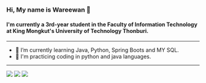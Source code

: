 ### Hi, My name is Wareewan 🖖
#### I'm currently a 3rd-year student in the Faculty of Information Technology at King Mongkut's University of Technology Thonburi.
---
* 🌱 I’m currently learning Java, Python, Spring Boots and MY SQL.
* 🔭 I'm practicing coding in python and java languages.
---
![](https://github-readme-stats.vercel.app/api?username=wareewan-opal&theme=jolly&hide_border=false&include_all_commits=false&count_private=true)
![](https://github-readme-streak-stats.herokuapp.com/?user=wareewan-opal&theme=jolly&hide_border=false)
![](https://github-readme-stats.vercel.app/api/top-langs/?username=wareewan-opal&theme=jolly&hide_border=false&include_all_commits=false&count_private=true&layout=compact)

<!-- Proudly created with GPRM ( https://gprm.itsvg.in ) -->
<!-- Proudly created with GPRM ( https://gprm.itsvg.in ) -->
<!--
**wareewan-opal/wareewan-opal** is a ✨ _special_ ✨ repository because its `README.md` (this file) appears on your GitHub profile.

Here are some ideas to get you started:

- 🔭 I’m currently working on ...
- 🌱 I’m currently learning Java, Python, Spring Boots, MY SQL and Mongodb
- 👯 I’m looking to collaborate on ...
- 🤔 I’m looking for help with ...
- 💬 Ask me about ...
- 📫 How to reach me: ...
- 😄 Pronouns: ...
- ⚡ Fun fact: ...
-->

